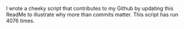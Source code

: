 I wrote a cheeky script that contributes to my Github by updating this ReadMe to illustrate why more than commits matter. This script has run 4076 times.